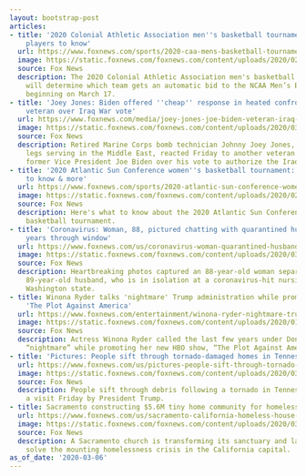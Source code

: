 ```yaml
---
layout: bootstrap-post
articles:
- title: '2020 Colonial Athletic Association men''s basketball tournament: matchups,
    players to know'
  url: https://www.foxnews.com/sports/2020-caa-mens-basketball-tournament-matchups-players-to-know
  image: https://static.foxnews.com/foxnews.com/content/uploads/2020/02/Block-Text-281.jpg
  source: Fox News
  description: The 2020 Colonial Athletic Association men's basketball tournament
    will determine which team gets an automatic bid to the NCAA Men’s Basketball Tournament
    beginning on March 17.
- title: 'Joey Jones: Biden offered ''cheap'' response in heated confrontation with
    veteran over Iraq War vote'
  url: https://www.foxnews.com/media/joey-jones-joe-biden-veteran-iraq-war-vote
  image: https://static.foxnews.com/foxnews.com/content/uploads/2020/03/biden-iraq-1-About-Face-Veterans-Against-the-War.jpg
  source: Fox News
  description: Retired Marine Corps bomb technician Johnny Joey Jones, who lost his
    legs serving in the Middle East, reacted Friday to another veteran confronting
    former Vice President Joe Biden over his vote to authorize the Iraq War.
- title: '2020 Atlantic Sun Conference women''s basketball tournament: Matchups, players
    to know & more'
  url: https://www.foxnews.com/sports/2020-atlantic-sun-conference-womens-basketball-tournament
  image: https://static.foxnews.com/foxnews.com/content/uploads/2020/02/Atlantic-Sun-Conference-logo.jpg
  source: Fox News
  description: Here's what to know about the 2020 Atlantic Sun Conference women's
    basketball tournament.
- title: 'Coronavirus: Woman, 88, pictured chatting with quarantined husband of 60
    years through window'
  url: https://www.foxnews.com/us/coronavirus-woman-quarantined-husband-window-care-home
  image: https://static.foxnews.com/foxnews.com/content/uploads/2020/03/Dorothy-Campbell-1-Reuters.jpg
  source: Fox News
  description: Heartbreaking photos captured an 88-year-old woman separated from her
    89-year-old husband, who is in isolation at a coronavirus-hit nursing home in
    Washington state.
- title: Winona Ryder talks 'nightmare' Trump administration while promoting new show,
    'The Plot Against America'
  url: https://www.foxnews.com/entertainment/winona-ryder-nightmare-trump-plot-against-america
  image: https://static.foxnews.com/foxnews.com/content/uploads/2020/01/Winona-Ryder.jpg
  source: Fox News
  description: Actress Winona Ryder called the last few years under Donald Trump a
    “nightmare” while promoting her new HBO show, “The Plot Against America.”
- title: 'Pictures: People sift through tornado-damaged homes in Tennessee'
  url: https://www.foxnews.com/us/pictures-people-sift-through-tornado-damaged-homes-in-tennessee
  image: https://static.foxnews.com/foxnews.com/content/uploads/2020/03/01_GettyImages-1205406397.jpg
  source: Fox News
  description: People sift through debris following a tornado in Tennessee ahead of
    a visit Friday by President Trump.
- title: Sacramento constructing $5.6M tiny home community for homeless
  url: https://www.foxnews.com/us/sacramento-california-homeless-house-church-land
  image: https://static.foxnews.com/foxnews.com/content/uploads/2020/03/homeless-sacramento-1-AP.jpg
  source: Fox News
  description: A Sacramento church is transforming its sanctuary and land to help
    solve the mounting homelessness crisis in the California capital.
as_of_date: '2020-03-06'
---
```


